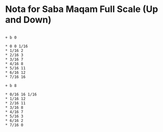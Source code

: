 # Nota for Saba Maqam Full Scale (Up and Down)

```scenario oscilla

+ b 0

* 0 0 1/16
* 1/16 2
* 2/16 3
* 3/16 7
* 4/16 8
* 5/16 11
* 6/16 12
* 7/16 16

+ b 8

* 0/16 16 1/16
* 1/16 12
* 2/16 11
* 3/16 8
* 4/16 7
* 5/16 3
* 6/16 2
* 7/16 0

```
